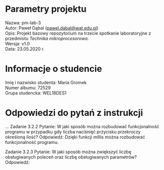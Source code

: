 # Parametry projektu

Nazwa: pm-lab-3  
Autor: Paweł Dąbal (pawel.dabal@wat.edu.pl)  
Opis: Projekt bazowy repozytorium na trzecie spotkanie laboratoryjne z przedmiotu _Technika mikroprocesorowa_.  
Wersja: v1.0  
Data: 23.05.2020 r.

# Informacje o studencie

Imię i nazwisko studenta: Maria Gromek  
Numer albumu: 72529  
Grupa studencka: WEL18DES1 

# Odpowiedzi do pytań z instrukcji
...
Zadanie 3.2.2
Pytanie: W jaki sposób można rozbudować funkcjonalność programu w przypadku gdy liczba naciśnięć przycisku przekroczy określoną ilość?
Odpowiedź: Dzięki funkcji millis można rozbudować funkcjonalność programu.

Zadanie 3.2.3
Pytanie: W jaki sposób można zwiększyć liczbę obsługiwanych poleceń oraz liczbę obsługiwanych parametrów?
Odpowiedź: 